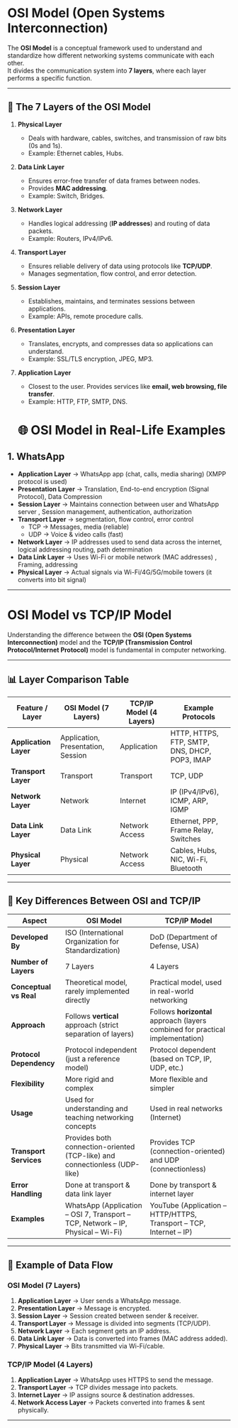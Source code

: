#  OSI Model (Open Systems Interconnection)

The **OSI Model** is a conceptual framework used to understand and standardize how different networking systems communicate with each other.  
It divides the communication system into **7 layers**, where each layer performs a specific function.

---

## 📖 The 7 Layers of the OSI Model

1. **Physical Layer**  
   - Deals with hardware, cables, switches, and transmission of raw bits (0s and 1s).  
   - Example: Ethernet cables, Hubs.  

2. **Data Link Layer**  
   - Ensures error-free transfer of data frames between nodes.  
   - Provides **MAC addressing**.  
   - Example: Switch, Bridges.  

3. **Network Layer**  
   - Handles logical addressing (**IP addresses**) and routing of data packets.  
   - Example: Routers, IPv4/IPv6.  

4. **Transport Layer**  
   - Ensures reliable delivery of data using protocols like **TCP/UDP**.  
   - Manages segmentation, flow control, and error detection.  

5. **Session Layer**  
   - Establishes, maintains, and terminates sessions between applications.  
   - Example: APIs, remote procedure calls.  

6. **Presentation Layer**  
   - Translates, encrypts, and compresses data so applications can understand.  
   - Example: SSL/TLS encryption, JPEG, MP3.  

7. **Application Layer**  
   - Closest to the user. Provides services like **email, web browsing, file transfer**.  
   - Example: HTTP, FTP, SMTP, DNS.
  
   # 🌐 OSI Model in Real-Life Examples  

## 1. WhatsApp  
- **Application Layer** → WhatsApp app (chat, calls, media sharing)  (XMPP protocol is used)
- **Presentation Layer** → Translation, End-to-end encryption (Signal Protocol), Data Compression
- **Session Layer** → Maintains connection between user and WhatsApp server , Session management, authentication, authorization 
- **Transport Layer** →  segmentation, flow control, error control
  - TCP → Messages, media (reliable)  
  - UDP → Voice & video calls (fast)  
- **Network Layer** → IP addresses used to send data across the internet, logical addressing routing, path determination
- **Data Link Layer** → Uses Wi-Fi or mobile network (MAC addresses)  , Framing, addressing
- **Physical Layer** → Actual signals via Wi-Fi/4G/5G/mobile towers  (it converts into bit signal)

---


# OSI Model vs TCP/IP Model

Understanding the difference between the **OSI (Open Systems Interconnection)** model and the **TCP/IP (Transmission Control Protocol/Internet Protocol)** model is fundamental in computer networking.  

---

## 📊 Layer Comparison Table

| Feature / Layer            | **OSI Model (7 Layers)**                | **TCP/IP Model (4 Layers)**            | **Example Protocols**                                                                 |
|-----------------------------|-----------------------------------------|-----------------------------------------|---------------------------------------------------------------------------------------|
| **Application Layer**       | Application, Presentation, Session      | Application                            | HTTP, HTTPS, FTP, SMTP, DNS, DHCP, POP3, IMAP                                         |
| **Transport Layer**         | Transport                              | Transport                              | TCP, UDP                                                                              |
| **Network Layer**           | Network                                | Internet                               | IP (IPv4/IPv6), ICMP, ARP, IGMP                                                       |
| **Data Link Layer**         | Data Link                              | Network Access                         | Ethernet, PPP, Frame Relay, Switches                                                  |
| **Physical Layer**          | Physical                               | Network Access                         | Cables, Hubs, NIC, Wi-Fi, Bluetooth                                                   |

---

## 📝 Key Differences Between OSI and TCP/IP

| Aspect                | **OSI Model**                                                                 | **TCP/IP Model**                                                            |
|-----------------------|--------------------------------------------------------------------------------|------------------------------------------------------------------------------|
| **Developed By**      | ISO (International Organization for Standardization)                           | DoD (Department of Defense, USA)                                             |
| **Number of Layers**  | 7 Layers                                                                       | 4 Layers                                                                     |
| **Conceptual vs Real**| Theoretical model, rarely implemented directly                                 | Practical model, used in real-world networking                               |
| **Approach**          | Follows **vertical** approach (strict separation of layers)                     | Follows **horizontal** approach (layers combined for practical implementation)|
| **Protocol Dependency**| Protocol independent (just a reference model)                                 | Protocol dependent (based on TCP, IP, UDP, etc.)                             |
| **Flexibility**       | More rigid and complex                                                         | More flexible and simpler                                                    |
| **Usage**             | Used for understanding and teaching networking concepts                        | Used in real networks (Internet)                                             |
| **Transport Services**| Provides both connection-oriented (TCP-like) and connectionless (UDP-like)      | Provides TCP (connection-oriented) and UDP (connectionless)                  |
| **Error Handling**    | Done at transport & data link layer                                            | Done by transport & internet layer                                           |
| **Examples**          | WhatsApp (Application – OSI 7, Transport – TCP, Network – IP, Physical – Wi-Fi)| YouTube (Application – HTTP/HTTPS, Transport – TCP, Internet – IP)           |

---

## 🔄 Example of Data Flow

### OSI Model (7 Layers)
1. **Application Layer** → User sends a WhatsApp message.  
2. **Presentation Layer** → Message is encrypted.  
3. **Session Layer** → Session created between sender & receiver.  
4. **Transport Layer** → Message is divided into segments (TCP/UDP).  
5. **Network Layer** → Each segment gets an IP address.  
6. **Data Link Layer** → Data is converted into frames (MAC address added).  
7. **Physical Layer** → Bits transmitted via Wi-Fi/cable.  

### TCP/IP Model (4 Layers)
1. **Application Layer** → WhatsApp uses HTTPS to send the message.  
2. **Transport Layer** → TCP divides message into packets.  
3. **Internet Layer** → IP assigns source & destination addresses.  
4. **Network Access Layer** → Packets converted into frames & sent physically.  

---


